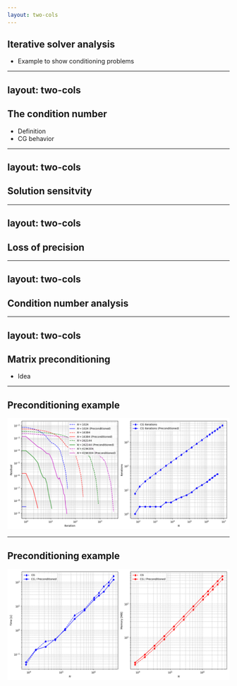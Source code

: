 ```yaml
---
layout: two-cols
---
```


## Iterative solver analysis

- Example to show conditioning problems

---
layout: two-cols
---

## The condition number

- Definition
- CG behavior

---
layout: two-cols
---

## Solution sensitvity

---
layout: two-cols
---

## Loss of precision

---
layout: two-cols
---

## Condition number analysis

---
layout: two-cols
---

## Matrix preconditioning

- Idea

---


## Preconditioning example

![Preconditioned CG](/images/Preconditioning_iterations.png)

---

## Preconditioning example

![Preconditioned CG scaling](/images/Preconditioning_scaling.png)